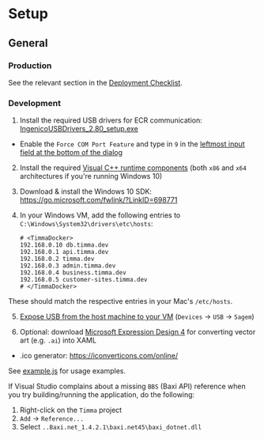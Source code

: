 # Setup

## General

### Production

See the relevant section in the [Deployment Checklist](./docs/deployment-checklist.md#installation-on-site--remote).

### Development

1. Install the required USB drivers for ECR communication: [IngenicoUSBDrivers_2.80_setup.exe](./IngenicoUSBDrivers_2.80/)

  * Enable the `Force COM Port Feature` and type in `9` in the [leftmost input field at the bottom of the dialog](./assets/images/force-com-port.png)

2. Install the required [Visual C++ runtime components](https://www.microsoft.com/en-us/download/details.aspx?id=40784) (both `x86` and `x64` architectures if you're running Windows 10)

3. Download & install the Windows 10 SDK: https://go.microsoft.com/fwlink/?LinkID=698771

4. In your Windows VM, add the following entries to `C:\Windows\System32\drivers\etc\hosts`:

    ```
    # <TimmaDocker>
    192.168.0.10 db.timma.dev
    192.168.0.1 api.timma.dev
    192.168.0.2 timma.dev
    192.168.0.3 admin.timma.dev
    192.168.0.4 business.timma.dev
    192.168.0.5 customer-sites.timma.dev
    # </TimmaDocker>
    ```

  These should match the respective entries in your Mac's `/etc/hosts`.

5. [Expose USB from the host machine to your VM](./assets/images/share-host-usb.jpeg) (`Devices` -> `USB` -> `Sagem`)

6. Optional: download [Microsoft Expression Design 4](https://www.microsoft.com/en-us/download/details.aspx?id=36180) for converting vector art (e.g. `.ai`) into XAML

  * .ico generator: https://iconverticons.com/online/

See [example.js](./example.js) for usage examples.

If Visual Studio complains about a missing `BBS` (Baxi API) reference when you try building/running the application, do the following:

  1. Right-click on the `Timma` project
  2. `Add` -> `Reference...`
  3. Select `..Baxi.net_1.4.2.1\baxi.net45\baxi_dotnet.dll`

